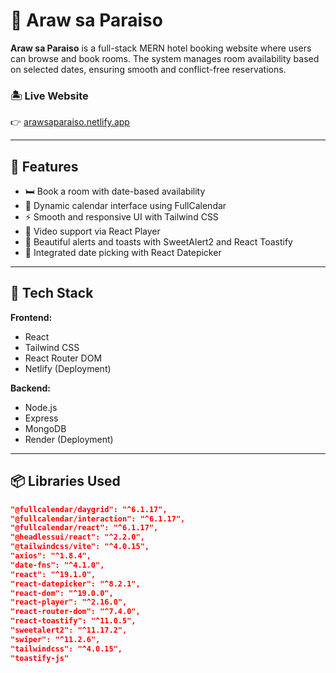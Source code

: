 # 🌴 Araw sa Paraiso

**Araw sa Paraiso** is a full-stack MERN hotel booking website where users can browse and book rooms. The system manages room availability based on selected dates, ensuring smooth and conflict-free reservations.

### 🏝 Live Website  
👉 [arawsaparaiso.netlify.app](https://arawsaparaiso.netlify.app/)

---

## 🚀 Features

- 🛏 Book a room with date-based availability
- 📆 Dynamic calendar interface using FullCalendar
- ⚡ Smooth and responsive UI with Tailwind CSS
- 🎥 Video support via React Player
- 🧼 Beautiful alerts and toasts with SweetAlert2 and React Toastify
- 📆 Integrated date picking with React Datepicker

---

## 🧰 Tech Stack

**Frontend:**
- React
- Tailwind CSS
- React Router DOM
- Netlify (Deployment)

**Backend:**
- Node.js
- Express
- MongoDB
- Render (Deployment)

---

## 📦 Libraries Used

```json
"@fullcalendar/daygrid": "^6.1.17",
"@fullcalendar/interaction": "^6.1.17",
"@fullcalendar/react": "^6.1.17",
"@headlessui/react": "^2.2.0",
"@tailwindcss/vite": "^4.0.15",
"axios": "^1.8.4",
"date-fns": "^4.1.0",
"react": "^19.1.0",
"react-datepicker": "^8.2.1",
"react-dom": "^19.0.0",
"react-player": "^2.16.0",
"react-router-dom": "^7.4.0",
"react-toastify": "^11.0.5",
"sweetalert2": "^11.17.2",
"swiper": "^11.2.6",
"tailwindcss": "^4.0.15",
"toastify-js"
